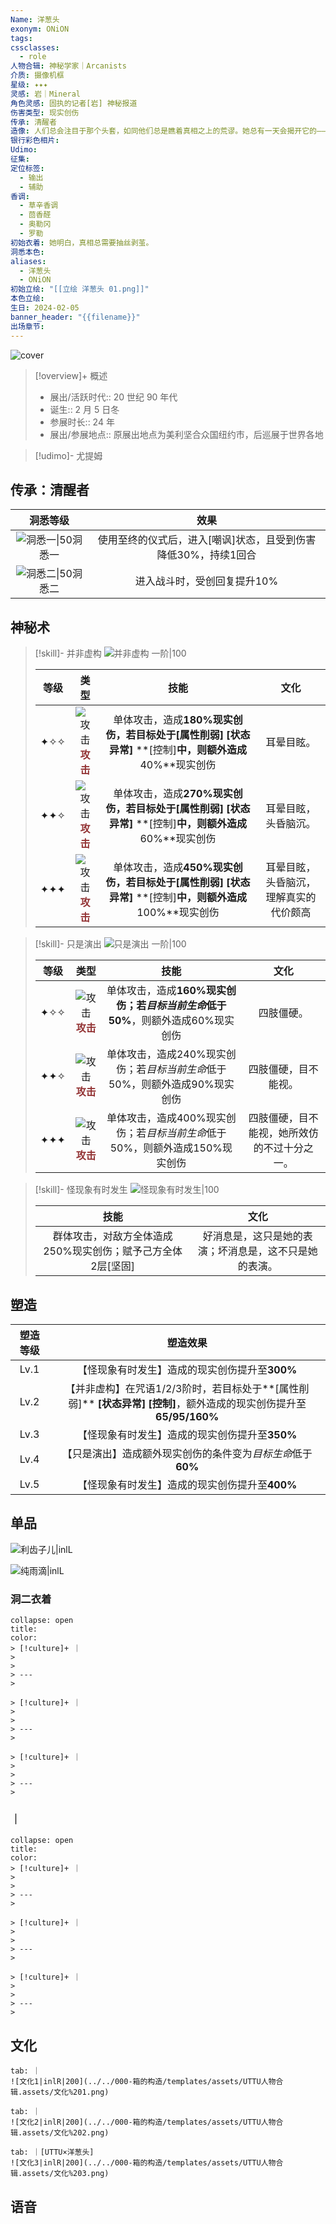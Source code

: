 ```yaml
---
Name: 洋葱头
exonym: ONiON
tags: 
cssclasses:
  - role
人物合辑: 神秘学家｜Arcanists
介质: 摄像机框
星级: ✦✦✦
灵感: 岩｜Mineral
角色灵感: 固执的记者[岩] 神秘报道
伤害类型: 现实创伤
传承: 清醒者
造像: 人们总会注目于那个头套，如同他们总是瞧着真相之上的荒谬。她总有一天会揭开它的——二者都会。
银行彩色相片: 
Udimo: 
征集: 
定位标签:
  - 输出
  - 辅助
香调:
  - 草辛香调
  - 茴香醛
  - 奥勒冈
  - 罗勒
初始衣着: 她明白，真相总需要抽丝剥茧。
洞悉本色: 
aliases:
  - 洋葱头
  - ONiON
初始立绘: "[[立绘 洋葱头 01.png]]"
本色立绘: 
生日: 2024-02-05
banner_header: "{{filename}}"
出场章节:
---
```

![cover](assets/洋葱头｜ONiON.assets/立绘%20洋葱头%2001.png)

> [!overview]+ 概述
> - 展出/活跃时代:: 20 世纪 90 年代
> - 诞生:: 2 月 5 日冬
> - 参展时长:: 24 年
> - 展出/参展地点:: 原展出地点为美利坚合众国纽约市，后巡展于世界各地

> [!udimo]- 尤提姆
> 
> 

## 传承：清醒者

|                           洞悉等级                           |                             效果                             |
| :----------------------------------------------------------: | :----------------------------------------------------------: |
| ![洞悉一\|50](../../000-箱的构造/templates/assets/UTTU人物合辑.assets/图标%20洞悉Ⅰ.png)洞悉一 | 使用至终的仪式后，进入[嘲讽]状态，且受到伤害降低30%，持续1回合 |
| ![洞悉二\|50](../../000-箱的构造/templates/assets/UTTU人物合辑.assets/图标%20洞悉Ⅱ.png)洞悉二 |                 进入战斗时，受创回复提升10%                  |

## 神秘术

> [!skill]- 并非虚构
> ![并非虚构 一阶|100](assets/洋葱头｜ONiON.assets/神秘术%20并非虚构1.png)
> 
> | 等级 |                             类型                             |                             技能                             |                  文化                  |
> | :--: | :----------------------------------------------------------: | :----------------------------------------------------------: | :------------------------------------: |
> | ✦✧✧  | ![攻击](../../000-箱的构造/templates/assets/UTTU人物合辑.assets/Attack.png)<b><font color="#933334">攻击</font></b> | 单体攻击，造成**180%**现实创伤，若目标处于**[属性削弱]** **[状态异常]** **[控制]**中，则额外造成**40%**现实创伤 |               耳晕目眩。               |
> | ✦✦✧  | ![攻击](../../000-箱的构造/templates/assets/UTTU人物合辑.assets/Attack.png)<b><font color="#933334">攻击</font></b> | 单体攻击，造成**270%**现实创伤，若目标处于**[属性削弱]** **[状态异常]** **[控制]**中，则额外造成**60%**现实创伤 |          耳晕目眩，头昏脑沉。          |
> | ✦✦✦  | ![攻击](../../000-箱的构造/templates/assets/UTTU人物合辑.assets/Attack.png)<b><font color="#933334">攻击</font></b> | 单体攻击，造成**450%**现实创伤，若目标处于**[属性削弱]** **[状态异常]** **[控制]**中，则额外造成**100%**现实创伤 | 耳晕目眩，头昏脑沉，理解真实的代价颇高 |
> 

> [!skill]- 只是演出
> ![只是演出 一阶|100](assets/洋葱头｜ONiON.assets/神秘术%20只是演出1.png)
> 
> | 等级 |                             类型                             |                             技能                             |                     文化                     |
> | :--: | :----------------------------------------------------------: | :----------------------------------------------------------: | :------------------------------------------: |
> | ✦✧✧  | ![攻击](../../000-箱的构造/templates/assets/UTTU人物合辑.assets/Attack.png)<b><font color="#933334">攻击</font></b> | 单体攻击，造成**160%**现实创伤；若*目标当前生命*低于**50%**，则额外造成60%现实创伤 |                  四肢僵硬。                  |
> | ✦✦✧  | ![攻击](../../000-箱的构造/templates/assets/UTTU人物合辑.assets/Attack.png)<b><font color="#933334">攻击</font></b> | 单体攻击，造成240%现实创伤；若*目标当前生命*低于50%，则额外造成90%现实创伤 |             四肢僵硬，目不能视。             |
> | ✦✦✦  | ![攻击](../../000-箱的构造/templates/assets/UTTU人物合辑.assets/Attack.png)<b><font color="#933334">攻击</font></b> | 单体攻击，造成400%现实创伤；若*目标当前生命*低于50%，则额外造成150%现实创伤 | 四肢僵硬，目不能视，她所效仿的不过十分之一。 |
> 

> [!skill]- 怪现象有时发生
> ![怪现象有时发生|100](assets/洋葱头｜ONiON.assets/至终的仪式%20怪现象有时发生.png)
> 
> |                            技能                             |                          文化                          |
> | :---------------------------------------------------------: | :----------------------------------------------------: |
> | 群体攻击，对敌方全体造成250%现实创伤；赋予己方全体2层[坚固] | 好消息是，这只是她的表演；坏消息是，这不只是她的表演。 |
> 

## 塑造

| 塑造等级 |                           塑造效果                           |
| :------: | :----------------------------------------------------------: |
|   Lv.1   |        【怪现象有时发生】造成的现实创伤提升至**300%**        |
|   Lv.2   | 【并非虚构】在咒语1/2/3阶时，若目标处于**[属性削弱]** **[状态异常]** **[控制]**，额外造成的现实创伤提升至**65/95/160%** |
|   Lv.3   |        【怪现象有时发生】造成的现实创伤提升至**350%**        |
|   Lv.4   | 【只是演出】造成额外现实创伤的条件变为*目标生命*低于**60%**  |
|   Lv.5   |        【怪现象有时发生】造成的现实创伤提升至**400%**        |


## 单品

![利齿子儿|inlL](../../000-箱的构造/templates/assets/UTTU人物合辑.assets/货币%20利齿子儿.png)

![纯雨滴|inlL](../../000-箱的构造/templates/assets/UTTU人物合辑.assets/货币%20纯雨滴.png)

### 洞二衣着

````ad-flex
collapse: open
title: 
color: 
> [!culture]+ ｜
> 
> 
> ---
> 

> [!culture]+ ｜
> 
> 
> ---
> 

> [!culture]+ ｜
> 
> 
> ---
> 
````

### ｜

````ad-flex
collapse: open
title: 
color: 
> [!culture]+ ｜
> 
> 
> ---
> 

> [!culture]+ ｜
> 
> 
> ---
> 

> [!culture]+ ｜
> 
> 
> ---
> 
````

## 文化

````tabs
tab: ｜
![文化1|inlR|200](../../000-箱的构造/templates/assets/UTTU人物合辑.assets/文化%201.png)

tab: ｜
![文化2|inlR|200](../../000-箱的构造/templates/assets/UTTU人物合辑.assets/文化%202.png)

tab: ｜[UTTU×洋葱头]
![文化3|inlR|200](../../000-箱的构造/templates/assets/UTTU人物合辑.assets/文化%203.png)

````

## 语音

